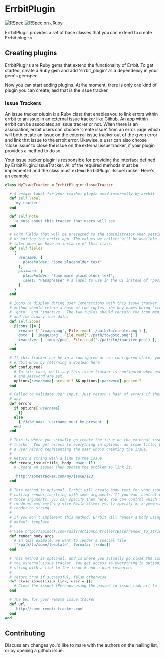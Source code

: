 # ErrbitPlugin

[![RSpec](https://github.com/errbit/errbit_plugin/actions/workflows/rspec.yml/badge.svg)](https://github.com/errbit/errbit_plugin/actions/workflows/rspec.yml)
[![RSpec on JRuby](https://github.com/errbit/errbit_plugin/actions/workflows/jruby.yml/badge.svg)](https://github.com/errbit/errbit_plugin/actions/workflows/jruby.yml)

ErrbitPlugin provides a set of base classes that you can extend to create
Errbit plugins.

## Creating plugins

ErrbitPlugins are Ruby gems that extend the functionality of Errbit. To get
started, create a Ruby gem and add 'errbit_plugin' as a dependency in your
gem's gemspec.

Now you can start adding plugins. At the moment, there is only one kind of
plugin you can create, and that is the issue tracker.

### Issue Trackers

An issue tracker plugin is a Ruby class that enables you to link errors within
errbit to an issue in an external issue tracker like Github. An app within
errbit can be associated an issue tracker or not. When there is an association,
errbit users can choose 'create issue' from an error page which will both
create an issue on the external issue tracker out of the given error and link
that issue to the errbit error. Likewise, a user can also choose 'close issue'
to close the issue on the external issue tracker, if your plugin provides a 
method to do so.

Your issue tracker plugin is responsible for providing the interface defined by
ErrbitPlugin::IssueTracker. All of the required methods must be implemented and
the class must extend ErrbitPlugin::IssueTracker. Here's an example:

```ruby
class MyIssueTracker < ErrbitPlugin::IssueTracker

  # A unique label for your tracker plugin used internally by errbit
  def self.label
    'my-tracker'
  end

  def self.note
    'a note about this tracker that users will see'
  end

  # Form fields that will be presented to the administrator when setting up
  # or editing the errbit app. The values we collect will be availble for use
  # later when we have an instance of this class.
  def self.fields
    {
      username: {
        placeholder: "Some placeholder text"
      },
      password: {
        placeholder: "Some more placeholder text",
        label: "Passphrase" # a label to use in the UI instead of 'password'
      }
    }
  end

  # Icons to display during user interactions with this issue tracker. This
  # method should return a hash of two-tuples, the key names being 'create',
  # 'goto', and 'inactive'. The two-tuples should contain the icon media type
  # and the binary icon data.
  def self.icons
    @icons ||= {
      create: [ 'image/png', File.read('./path/to/create.png') ],
      goto: [ 'image/png', File.read('./path/to/goto.png') ],
      inactive: [ 'image/png', File.read('./path/to/inactive.png') ],
    }
  end

  # If this tracker can be in a configured or non-configured state, you can let
  # errbit know by returning a Boolean here
  def configured?
    # In this case, we'll say this issue tracker is configured when username
    # and password are set
    options[:username].present? && options[:password].present?
  end

  # Called to validate user input. Just return a hash of errors if there are
  # any
  def errors
    if options[:username]
      {}
    else
      { field_one: 'username must be present' }
    end
  end

  # This is where you actually go create the issue on the external issue
  # tracker. You get access to everything in options, an issue title, body and
  # a user record representing the user who's creating the issue.
  #
  # Return a string with a link to the issue
  def create_issue(title, body, user: {})
    # Create an issue! Then update the problem to link it.

    'http://sometracker.com/my/issue/123'
  end

  # This method is optional. Errbit will create body text for your issue by
  # calling render_to_string with some arguments. If you want control over
  # those arguments, you can specify them here. You can control which file is
  # rendered and anything else Rails allows you to specify as arguments in
  # render_to_string.
  #
  # If you don't implement this method, Errbit will render a body using a
  # default template
  #
  # @see http://apidock.com/rails/ActionController/Base/render_to_string
  def render_body_args
    # In this example, we want to render a special file
    ['/path/to/some/template', formats: [:rdoc]]
  end

  # This method is optional, and is where you actually go close the issue on
  # the external issue tracker. You get access to everything in options, a
  # string with a link to the issue # and a user resource.
  #
  # return true if successful, false otherwise
  def close_issue(issue_link, user = {})
    # Close the issue! (Perhaps using the passed in issue_link url to identify it.)
  end

  # The URL for your remote issue tracker
  def url
    'http://some-remote-tracker.com'
  end
end
```

## Contributing

Discuss any changes you'd like to make with the authors on the mailing list, or
by opening a github issue.
